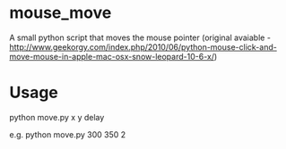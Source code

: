 mouse_move
==========

A small python script that moves the mouse pointer (original avaiable - http://www.geekorgy.com/index.php/2010/06/python-mouse-click-and-move-mouse-in-apple-mac-osx-snow-leopard-10-6-x/)

Usage
=====

python move.py x y delay

e.g. python move.py 300 350 2

